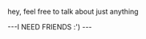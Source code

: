 hey, feel free to talk about just anything

---I NEED FRIENDS :') ---


<!---
DrFeelBoring/DrFeelBoring is a ✨ special ✨ repository because its `README.md` (this file) appears on your GitHub profile.
You can click the Preview link to take a look at your changes.
--->
